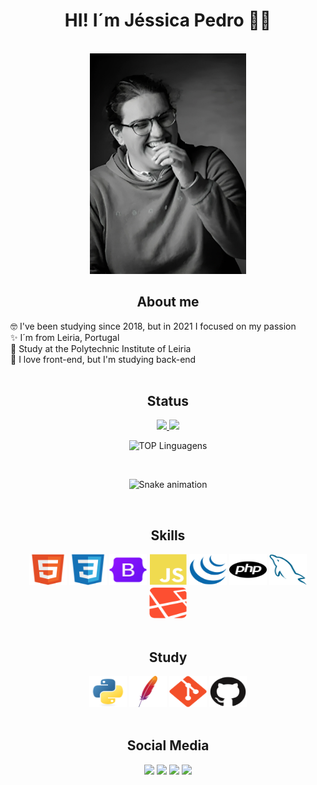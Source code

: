 <h1 align="center" dir="auto">HI! I´m Jéssica Pedro 👋🤓</h1>
<div align="center" dir="auto">
  <!-- <img src="https://komarev.com/ghpvc/?username=jssicapedro&color=green" alt="jssicapedro" />  -->
</div>
<br>

<div align="center" dir="auto">
  <img width="250" src="meu1.png" alt="jssicapedro" />
</div>

<div>
    <div align="center" dir="auto">
      <h2>About me</h2>
    </div>
    🤓 I've been studying since 2018, but in 2021 I focused on my passion  <br>
    ✨ I´m from Leiria, Portugal<br>
    🎒 Study at the Polytechnic Institute of Leiria <br>
    🤠 I love front-end, but I'm studying back-end
</div>

<br>
<div align="center" dir="auto">
  <h2>Status</h2>
  <a href="https://github.com/jssicapedro">
    <img width="45%" src="https://github-readme-stats.vercel.app/api?username=jssicapedro&show_icons=true&theme=algolia&include_all_commits=true&count_private=true"/>
    <img width="45%" src="https://github-readme-stats.vercel.app/api/top-langs/?username=jssicapedro&layout=compact&langs_count=7&theme=algolia"/>
  </a>

  ![TOP Linguagens](https://github-readme-stats.vercel.app/api/top-langs/?username=jssicapedro&layout=compact&theme=dracula)
  
  <br>

  ![Snake animation](https://github.com/jssicapedro/jssicapedro/blob/output/github-contribution-grid-snake.svg)
</div>

<br>
<div  align="center" dir="auto">
  <h2>Skills</h2>
  <img alt="jssica-HTML" height="50" width="60" src="https://raw.githubusercontent.com/devicons/devicon/master/icons/html5/html5-original.svg">
  <img alt="jssica-CSS" height="50" width="60" src="https://raw.githubusercontent.com/devicons/devicon/master/icons/css3/css3-original.svg">
  <img alt="jssica-BOOTSTRAP" height="50" width="60" src="https://github.com/devicons/devicon/blob/master/icons/bootstrap/bootstrap-original.svg">
  <img alt="jssica-Js" height="50" width="60" src="https://raw.githubusercontent.com/devicons/devicon/master/icons/javascript/javascript-plain.svg">
  <img alt="jssica-JQUERY" height="50" width="60" src="https://github.com/devicons/devicon/blob/master/icons/jquery/jquery-original.svg">
  <img alt="jssica-PHP" height="50" width="60" src="https://github.com/devicons/devicon/blob/master/icons/php/php-plain.svg">
  <img alt="jssica-MYSQL" height="50" width="60" src="https://github.com/devicons/devicon/blob/master/icons/mysql/mysql-original.svg"> 
  <img alt="jssica-LARAVEL" height="50" width="60" src="https://github.com/devicons/devicon/blob/master/icons/laravel/laravel-plain.svg">
  <br>
</div>

<br>
<div align="center" dir="auto">
  <h2>Study</h2>
  <img alt="jssica-PYTHON" height="50" width="60" src="https://github.com/devicons/devicon/blob/master/icons/python/python-original.svg">
  <img alt="jssica-APACHE" height="50" width="60" src="https://github.com/devicons/devicon/blob/master/icons/apache/apache-original.svg">
  <img alt="jssica-GIT" height="50" width="60" src="https://github.com/devicons/devicon/blob/master/icons/git/git-original.svg">
  <img alt="jssica-GUITHUB" height="50" width="60" src="https://github.com/devicons/devicon/blob/master/icons/github/github-original.svg">
  <br>
</div>

<br>
<div align="center" dir="auto">
  <h2>Social Media</h2>
  <a href="https://www.youtube.com/channel/UCU5LdQL2O9rexV8ZyswRYNg/videos" target="_blank"><img src="https://img.shields.io/badge/YouTube-FF0000?style=for-the-badge&logo=youtube&logoColor=white" target="_blank"></a>
  <a href="https://www.instagram.com/jessica.pedro.7/" target="_blank"><img src="https://img.shields.io/badge/-Instagram-%23E4605F?style=for-the-badge&logo=instagram&logoColor=white" target="_blank"></a>
 	<a href="https://www.twitch.tv/dearde_" target="_blank"><img src="https://img.shields.io/badge/Twitch-9146FF?style=for-the-badge&logo=twitch&logoColor=white" target="_blank"></a>
  <a href="https://www.linkedin.com/in/jéssica-pedro-160375201/" target="_blank"><img src="https://img.shields.io/badge/-LinkedIn-%250077B5?style=for-the-badge&logo=linkedin&logoColor=white" target="_blank"></a> 
</div>

